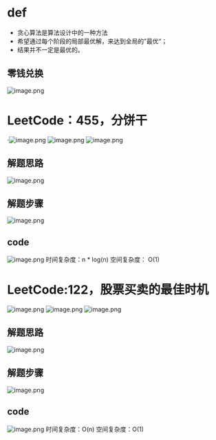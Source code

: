 # def
- 贪心算法是算法设计中的一种方法
- 希望通过每个阶段的局部最优解，来达到全局的”最优“；
- 结果并不一定是最优的。
## 零钱兑换
![image.png](https://cdn.nlark.com/yuque/0/2022/png/12949875/1652280013291-f68b8ee3-ef13-4990-b7c9-ee045540c36e.png#clientId=u1b88607b-93a1-4&crop=0&crop=0&crop=1&crop=1&from=paste&height=173&id=u2e55bcf0&margin=%5Bobject%20Object%5D&name=image.png&originHeight=173&originWidth=1063&originalType=binary&ratio=1&rotation=0&showTitle=false&size=51260&status=done&style=none&taskId=u6e35e87f-4457-4e1b-a302-7fb305a506f&title=&width=1063)
# LeetCode：455，分饼干
·![image.png](https://cdn.nlark.com/yuque/0/2022/png/12949875/1652325380396-a657aadb-460e-413e-a8bd-5d4c1f621314.png#clientId=u0fb2be94-9864-4&crop=0&crop=0&crop=1&crop=1&from=paste&height=278&id=ue29bbe26&margin=%5Bobject%20Object%5D&name=image.png&originHeight=278&originWidth=503&originalType=binary&ratio=1&rotation=0&showTitle=false&size=91242&status=done&style=none&taskId=u1189d046-c1a5-4a69-9c07-c6fd42cb088&title=&width=503)
![image.png](https://cdn.nlark.com/yuque/0/2022/png/12949875/1652325445413-4fa4a450-082d-4589-9b51-06804d0bdf7d.png#clientId=u0fb2be94-9864-4&crop=0&crop=0&crop=1&crop=1&from=paste&height=266&id=ua8df28be&margin=%5Bobject%20Object%5D&name=image.png&originHeight=266&originWidth=501&originalType=binary&ratio=1&rotation=0&showTitle=false&size=51491&status=done&style=none&taskId=uc803395f-e84e-4b92-ae50-446a603c469&title=&width=501)
![image.png](https://cdn.nlark.com/yuque/0/2022/png/12949875/1652325462217-e6a80d79-3bfe-4567-b8fc-7adb44671ae4.png#clientId=u0fb2be94-9864-4&crop=0&crop=0&crop=1&crop=1&from=paste&height=251&id=ufe7ddd92&margin=%5Bobject%20Object%5D&name=image.png&originHeight=251&originWidth=492&originalType=binary&ratio=1&rotation=0&showTitle=false&size=41611&status=done&style=none&taskId=u1f864756-ce5b-440a-944b-d96faf8f08e&title=&width=492)
## 解题思路
![image.png](https://cdn.nlark.com/yuque/0/2022/png/12949875/1652325521905-ef1ece59-d7ed-45c6-80cf-eb31db398595.png#clientId=u0fb2be94-9864-4&crop=0&crop=0&crop=1&crop=1&from=paste&height=273&id=u9201c9b1&margin=%5Bobject%20Object%5D&name=image.png&originHeight=273&originWidth=1040&originalType=binary&ratio=1&rotation=0&showTitle=false&size=64980&status=done&style=none&taskId=u30536684-f95a-493a-94d4-5c368093872&title=&width=1040)
## 解题步骤
![image.png](https://cdn.nlark.com/yuque/0/2022/png/12949875/1652325627930-f0459d1b-9e48-4388-8f64-812864e2dd4e.png#clientId=u0fb2be94-9864-4&crop=0&crop=0&crop=1&crop=1&from=paste&height=363&id=uf7b2a9ff&margin=%5Bobject%20Object%5D&name=image.png&originHeight=363&originWidth=920&originalType=binary&ratio=1&rotation=0&showTitle=false&size=96735&status=done&style=none&taskId=u89d1977c-472d-4847-842f-8df197a9d1a&title=&width=920)
## code
![image.png](https://cdn.nlark.com/yuque/0/2022/png/12949875/1652325786451-774d80c0-ca70-4dce-b120-319b93f32178.png#clientId=u0fb2be94-9864-4&crop=0&crop=0&crop=1&crop=1&from=paste&height=291&id=ubd050f3a&margin=%5Bobject%20Object%5D&name=image.png&originHeight=291&originWidth=369&originalType=binary&ratio=1&rotation=0&showTitle=false&size=40802&status=done&style=none&taskId=u27e897ab-fdfc-4be6-9532-92bee282130&title=&width=369)
时间复杂度：n * log(n)
空间复杂度： O(1)
# LeetCode:122，股票买卖的最佳时机
![image.png](https://cdn.nlark.com/yuque/0/2022/png/12949875/1652326054140-aec6bad0-483f-4fd2-ae66-df5275cc0de6.png#clientId=u0fb2be94-9864-4&crop=0&crop=0&crop=1&crop=1&from=paste&height=486&id=u5b2ffde4&margin=%5Bobject%20Object%5D&name=image.png&originHeight=486&originWidth=505&originalType=binary&ratio=1&rotation=0&showTitle=false&size=122785&status=done&style=none&taskId=u4188c894-ebbb-4edf-905d-566602ce086&title=&width=505)
![image.png](https://cdn.nlark.com/yuque/0/2022/png/12949875/1652326097942-fc5336ad-9d15-48e4-b98a-d82f224cbd6a.png#clientId=u0fb2be94-9864-4&crop=0&crop=0&crop=1&crop=1&from=paste&height=247&id=u2a9c34e8&margin=%5Bobject%20Object%5D&name=image.png&originHeight=247&originWidth=500&originalType=binary&ratio=1&rotation=0&showTitle=false&size=68852&status=done&style=none&taskId=u1dce0baf-08f3-4fcf-9961-bd4c129e23e&title=&width=500)
![image.png](https://cdn.nlark.com/yuque/0/2022/png/12949875/1652326113297-21c8503b-6096-4604-81b6-3d34530291e3.png#clientId=u0fb2be94-9864-4&crop=0&crop=0&crop=1&crop=1&from=paste&height=272&id=u131b02fb&margin=%5Bobject%20Object%5D&name=image.png&originHeight=272&originWidth=494&originalType=binary&ratio=1&rotation=0&showTitle=false&size=37268&status=done&style=none&taskId=ue4fefb7c-1ed2-4ef0-a049-166a9ad64a8&title=&width=494)
## 解题思路
![image.png](https://cdn.nlark.com/yuque/0/2022/png/12949875/1652326168460-c4922595-304e-4b92-a364-fd07c9ca9eb9.png#clientId=u0fb2be94-9864-4&crop=0&crop=0&crop=1&crop=1&from=paste&height=262&id=u8c561f34&margin=%5Bobject%20Object%5D&name=image.png&originHeight=262&originWidth=1043&originalType=binary&ratio=1&rotation=0&showTitle=false&size=73549&status=done&style=none&taskId=u093b3aaa-b373-4818-bd0b-7393e19f67d&title=&width=1043)
## 解题步骤
![image.png](https://cdn.nlark.com/yuque/0/2022/png/12949875/1652326210828-d487a2d0-20d6-4be5-886d-9c7330d6c043.png#clientId=u0fb2be94-9864-4&crop=0&crop=0&crop=1&crop=1&from=paste&height=406&id=uadc799f1&margin=%5Bobject%20Object%5D&name=image.png&originHeight=406&originWidth=944&originalType=binary&ratio=1&rotation=0&showTitle=false&size=95893&status=done&style=none&taskId=ua3797183-0164-4142-b72f-7bfe2c1be8b&title=&width=944)
## code
![image.png](https://cdn.nlark.com/yuque/0/2022/png/12949875/1652326442272-e4545b42-3190-4a59-9e45-976e9375db92.png#clientId=u0fb2be94-9864-4&crop=0&crop=0&crop=1&crop=1&from=paste&height=190&id=uca7d23b6&margin=%5Bobject%20Object%5D&name=image.png&originHeight=190&originWidth=422&originalType=binary&ratio=1&rotation=0&showTitle=false&size=35591&status=done&style=none&taskId=u03d562e4-ca32-4131-9bcd-5e690c56ebc&title=&width=422)
时间复杂度：O(n)
空间复杂度：O(1)














